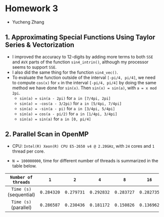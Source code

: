 # Homework 3

- Yucheng Zhang

## 1. Approximating Special Functions Using Taylor Series & Vectorization

- I improved the accuracy to 12-digits by adding more terms to both `SSE` and `AVX` parts of the function `sin4_intrin()`, although my processor seems to support `SSE`.
- I also did the same thing for the function `sin4_vec()`.
- To evaluate the function outside of the interval `[-pi/4, pi/4]`, we need to compute `cos(x)` for `x` in the interval `[-pi/4, pi/4]` by doing the same method we have done for `sin(x)`. Then `sin(x) = sin(a)`, with `a = x mod 2pi`.
  - `sin(a) = sin(a - 2pi)` for `a in [7/4pi, 2pi]`
  - `sin(a) = -cos(a - 3/2pi)` for `a in [5/4pi, 7/4pi]`
  - `sin(a) = -sin(a - pi)` for `a in [3/4pi, 5/4pi]`
  - `sin(a) = cos(a - pi/2)` for `a in [1/4pi, 3/4pi]`
  - `sin(a) = sin(a)` for `a in [0, pi/4]`

## 2. Parallel Scan in OpenMP

- CPU: `Intel(R) Xeon(R) CPU E5-2650 v4 @ 2.20GHz`, with `24` cores and `1` thread per core.

- `N = 100000000`, time for different number of threads is summarized in the table below.

|   `Number of threads`   |    `1`     |    `2`     |    `4`     |    `8`     |    `16`    |
| :---------------------: | :--------: | :--------: | :--------: | :--------: | :--------: |
| `Time (s)` (sequential) | `0.284320` | `0.279731` | `0.292832` | `0.283727` | `0.282735` |
|  `Time (s)` (parallel)  | `0.286587` | `0.230436` | `0.181172` | `0.150826` | `0.136962` |
